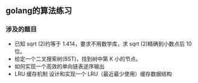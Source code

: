## golang的算法练习

### 涉及的题目

* 已知 sqrt (2)约等于 1.414，要求不用数学库，求 sqrt (2)精确到小数点后 10 位。
* 给定一个二叉搜索树(BST)，找到树中第 K 小的节点。
* 如何实现一个高效的单向链表逆序输出
* LRU 缓存机制 设计和实现一个 LRU（最近最少使用）缓存数据结构
